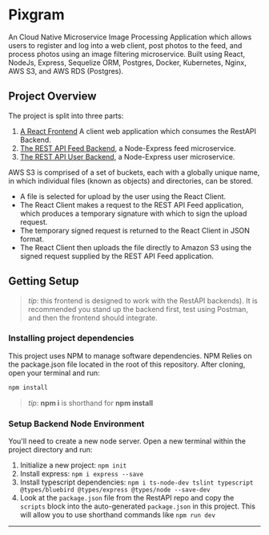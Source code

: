 # Pixgram

An Cloud Native Microservice Image Processing Application which allows users to register and log into a web client, post photos to the feed, and process photos using an image filtering microservice. Built using React, NodeJs, Express, Sequelize ORM, Postgres, Docker, Kubernetes, Nginx, AWS S3, and AWS RDS (Postgres).

## Project Overview

The project is split into three parts:

1. [A React Frontend](/pixgram-frontend) A client web application which consumes the RestAPI Backend.
2. [The REST API Feed Backend](/pixgram-restapi-feed), a Node-Express feed microservice.
3. [The REST API User Backend](/pixgram-restapi-user), a Node-Express user microservice.

AWS S3 is comprised of a set of buckets, each with a globally unique name, in which individual files (known as objects) and directories, can be stored.

- A file is selected for upload by the user using the React Client.
- The React Client makes a request to the REST API Feed application, which produces a temporary signature with which to sign the upload request.
- The temporary signed request is returned to the React Client in JSON format.
- The React Client then uploads the file directly to Amazon S3 using the signed request supplied by the REST API Feed application.

## Getting Setup

> _tip_: this frontend is designed to work with the RestAPI backends). It is recommended you stand up the backend first, test using Postman, and then the frontend should integrate.

### Installing project dependencies

This project uses NPM to manage software dependencies. NPM Relies on the package.json file located in the root of this repository. After cloning, open your terminal and run:

```bash
npm install
```

> _tip_: **npm i** is shorthand for **npm install**

### Setup Backend Node Environment

You'll need to create a new node server. Open a new terminal within the project directory and run:

1. Initialize a new project: `npm init`
2. Install express: `npm i express --save`
3. Install typescript dependencies: `npm i ts-node-dev tslint typescript @types/bluebird @types/express @types/node --save-dev`
4. Look at the `package.json` file from the RestAPI repo and copy the `scripts` block into the auto-generated `package.json` in this project. This will allow you to use shorthand commands like `npm run dev`

---
